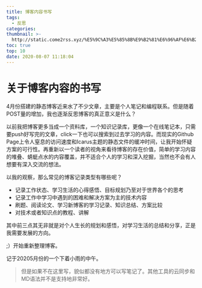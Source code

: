 ```yaml
---
title: 博客内容书写
tags:
  - 反思
categories:
thumbnail: >-
  http://static.come2rss.xyz/%E5%9C%A3%E5%85%8B%E9%B2%81%E6%96%AF%E6%B2%B3%EF%BC%8C%E9%98%BF%E6%A0%B9%E5%BB%B7%E5%B7%B4%E5%A1%94%E5%93%A5%E5%B0%BC%E4%BA%9A.jpg
toc: true
top: 10
date: 2020-08-07 11:18:04
---
```


# 关于博客内容的书写



4月份搭建的静态博客近来水了不少文章，主要是个人笔记和编程联系。但是随着POST量的增加，我也逐渐反思博客的真正意义是什么？

<!-- more -->
以前我把博客更多当成一个资料库，一个知识记录库，更像一个在线笔记本，只需要push好写完的文章，click一下也可以搜索到过去学习的内容。而现实的Github Page上令人窒息的访问速度和Icarus主题的静态文件的缓冲时间，让我开始怀疑方案的可行性。再重新以一个读者的视角来看待博客的存在价值，简单的学习内容的堆叠、蜻蜓点水的内容覆盖，并不适合个人的学习和深入挖掘，当然也不会有人想要有深入交流的想法。

以我的观察，那么常见的博客记录类型有哪些呢？

- 记录工作状态、学习生活的心得感悟、目标规划乃至对于世界各个的思考
- 记录工作中学习中遇到的困难和解决方案为主的技术内容
- 刷题、阅读论文、学习新博客的学习记录、知识总结、方案比较
- 对技术或者知识点的教程、讲解

其中前三点其无非就是对个人生长的规划和感悟，对学习生活的总结和分享，正是我需要发展的方向。

;）开始重新整理博客。

记于20205月份的一个下着小雨的中午。

> 但是如果不在这里写，貌似都没有地方可以写笔记了。其他工具的云同步和MD语法并不是支持地非常好。